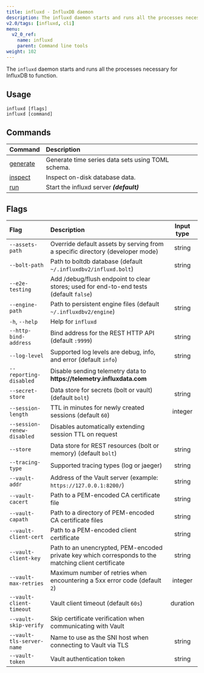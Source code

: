 ```yaml
---
title: influxd - InfluxDB daemon
description: The influxd daemon starts and runs all the processes necessary for InfluxDB to function.
v2.0/tags: [influxd, cli]
menu:
  v2_0_ref:
    name: influxd
    parent: Command line tools
weight: 102
---
```


The `influxd` daemon starts and runs all the processes necessary for InfluxDB to function.

## Usage

```
influxd [flags]
influxd [command]
```

## Commands

| Command                                          | Description                                       |
|:-------                                          |:-----------                                       |
| [generate](/v2.0/reference/cli/influxd/generate) | Generate time series data sets using TOML schema. |
| [inspect](/v2.0/reference/cli/influxd/inspect)   | Inspect on-disk database data.                    |
| [run](/v2.0/reference/cli/influxd/run)           | Start the influxd server _**(default)**_          |

## Flags

| Flag                       | Description                                                                                           | Input type |
| :---------------------     | :---------------------------------------------------------------------------------------------------- | :--------: |
| `--assets-path`            | Override default assets by serving from a specific directory (developer mode)                         | string     |
| `--bolt-path`              | Path to boltdb database (default `~/.influxdbv2/influxd.bolt`)                                        | string     |
| `--e2e-testing`            | Add /debug/flush endpoint to clear stores; used for end-to-end tests (default `false`)                |            |
| `--engine-path`            | Path to persistent engine files (default `~/.influxdbv2/engine`)                                      | string     |
| `-h`, `--help`             | Help for `influxd`                                                                                    |            |
| `--http-bind-address`      | Bind address for the REST HTTP API (default `:9999`)                                                  | string     |
| `--log-level`              | Supported log levels are debug, info, and error (default `info`)                                      | string     |
| `--reporting-disabled`     | Disable sending telemetry data to **https:<nolink>//telemetry.influxdata.com**                        |            |
| `--secret-store`           | Data store for secrets (bolt or vault) (default `bolt`)                                               | string     |
| `--session-length`         | TTL in minutes for newly created sessions (default `60`)                                              | integer    |
| `--session-renew-disabled` | Disables automatically extending session TTL on request                                               |            |
| `--store`                  | Data store for REST resources (bolt or memory) (default `bolt`)                                       | string     |
| `--tracing-type`           | Supported tracing types (log or jaeger)                                                               | string     |
| `--vault-addr `            | Address of the Vault server (example: `https://127.0.0.1:8200/`)                                      | string     |
| `--vault-cacert`           | Path to a PEM-encoded CA certificate file                                                             | string     |
| `--vault-capath`           | Path to a directory of PEM-encoded CA certificate files                                               | string     |
| `--vault-client-cert`      | Path to a PEM-encoded client certificate                                                              | string     |
| `--vault-client-key`       | Path to an unencrypted, PEM-encoded private key which corresponds to the matching client certificate  | string     |
| `--vault-max-retries`      | Maximum number of retries when encountering a 5xx error code (default `2`)                            | integer    |
| `--vault-client-timeout`   | Vault client timeout (default `60s`)                                                                  | duration   |
| `--vault-skip-verify`      | Skip certificate verification when communicating with Vault                                           |            |
| `--vault-tls-server-name`  | Name to use as the SNI host when connecting to Vault via TLS                                          | string     |
| `--vault-token`            | Vault authentication token                                                                            | string     |

